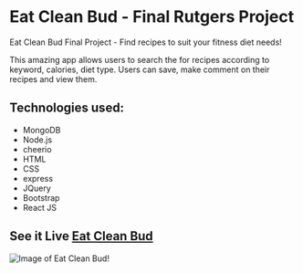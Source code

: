 
# Eat Clean Bud - Final Rutgers Project

Eat Clean Bud Final Project - Find recipes to suit your fitness diet needs!

This  amazing app allows users to search the for recipes according to keyword, calories, diet type. Users can save, make comment on their recipes and view them. 

## Technologies used:
* MongoDB
* Node.js
* cheerio
* HTML
* CSS
* express
* JQuery
* Bootstrap
* React JS

## See it Live [Eat Clean Bud ](https://arcane-woodland-16500.herokuapp.com/)

![Image of Eat Clean Bud! ](https://github.com/Tapesh123/eatcleanbud_final/blob/master/eatcleanbud.gif)
